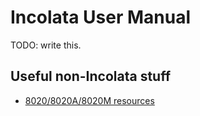 # Incolata User Manual

TODO: write this.

## Useful non-Incolata stuff

* [8020/8020A/8020M resources](8020.md)
